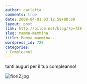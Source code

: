 ```yaml
---
author: carlotta
comments: true
date: 2008-04-01 03:12:58+00:00
layout: post
link: http://pilde.net/blog/?p=728
slug: mamma-mammina
title: Mamma mammina...
wordpress_id: 728
categories:
- Compleanni
---
```


tanti auguri per il tuo compleanno!

![fiori2.jpg]({{baseurl}}/uploads/2008/03/fiori2.jpg)







